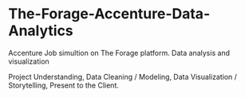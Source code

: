 # The-Forage-Accenture-Data-Analytics


Accenture Job simultion on The Forage platform.
Data analysis and visualization

Project Understanding,
Data Cleaning / Modeling,
Data Visualization / Storytelling,
Present to the Client.
